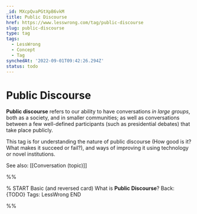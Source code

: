 ```yaml
---
_id: MXcpQvaPGtXpB6vkM
title: Public Discourse
href: https://www.lesswrong.com/tag/public-discourse
slug: public-discourse
type: tag
tags:
  - LessWrong
  - Concept
  - Tag
synchedAt: '2022-09-01T09:42:26.294Z'
status: todo
---
```


# Public Discourse

**Public discourse** refers to our ability to have conversations *in large groups*, both as a society, and in smaller communities; as well as conversations between a few well-defined participants (such as presidential debates) that take place publicly. 

This tag is for understanding the nature of public discourse (How good is it? What makes it succeed or fail?), and ways of improving it using technology or novel institutions. 

See also: [[Conversation (topic)]]


%%

% START
Basic (and reversed card)
What is **Public Discourse**?
Back: {TODO}
Tags: LessWrong
END

%%
	
